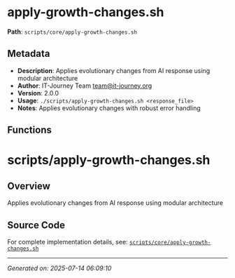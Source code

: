 # apply-growth-changes.sh

**Path**: `scripts/core/apply-growth-changes.sh`

## Metadata

- **Description**: Applies evolutionary changes from AI response using modular architecture
- **Author**: IT-Journey Team <team@it-journey.org>
- **Version**: 2.0.0
- **Usage**: `./scripts/apply-growth-changes.sh <response_file>`
- **Notes**: Applies evolutionary changes with robust error handling

## Functions

# scripts/apply-growth-changes.sh

## Overview

Applies evolutionary changes from AI response using modular architecture


## Source Code

For complete implementation details, see: [`scripts/core/apply-growth-changes.sh`](../../scripts/core/apply-growth-changes.sh)

---
*Generated on: 2025-07-14 06:09:10*

